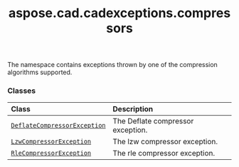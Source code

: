 ﻿---
title: aspose.cad.cadexceptions.compressors
second_title: Aspose.CAD for Python via .NET API References
description: 
type: docs
weight: 10
url: /python-net/aspose.cad.cadexceptions.compressors/
is_root: false
---

The namespace contains exceptions thrown by one of the compression algorithms supported.

### Classes
| Class | Description |
| :- | :- |
| [`DeflateCompressorException`](/cad/python-net/aspose.cad.cadexceptions.compressors/deflatecompressorexception) | The Deflate compressor exception. |
| [`LzwCompressorException`](/cad/python-net/aspose.cad.cadexceptions.compressors/lzwcompressorexception) | The lzw compressor exception. |
| [`RleCompressorException`](/cad/python-net/aspose.cad.cadexceptions.compressors/rlecompressorexception) | The rle compressor exception. |


